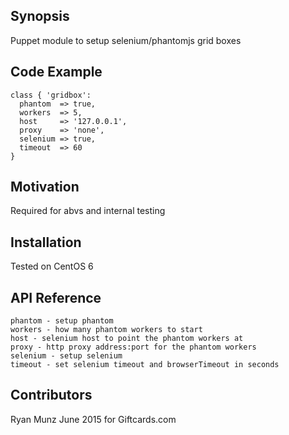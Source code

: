 ## Synopsis

Puppet module to setup selenium/phantomjs grid boxes

## Code Example

    class { 'gridbox':
      phantom  => true,
      workers  => 5,
      host     => '127.0.0.1',
      proxy    => 'none',
      selenium => true,
      timeout  => 60
    }

## Motivation

Required for abvs and internal testing

## Installation

Tested on CentOS 6

## API Reference

    phantom - setup phantom
    workers - how many phantom workers to start
    host - selenium host to point the phantom workers at
    proxy - http proxy address:port for the phantom workers
    selenium - setup selenium
    timeout - set selenium timeout and browserTimeout in seconds

## Contributors

Ryan Munz June 2015 for Giftcards.com
